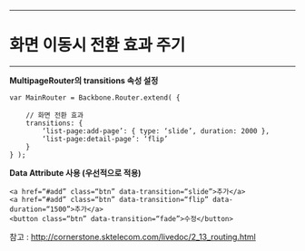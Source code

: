 <!--
{
	"id": "f6",
	"title": "예제 만들기 2",
	"group": 1,
	"order": 21
}
-->

-----------------------

# 화면 이동시 전환 효과 주기  #

-----------------------

**MultipageRouter의 transitions 속성 설정**

	var MainRouter = Backbone.Router.extend( {

		// 화면 전환 효과
		transitions: {
			‘list-page:add-page’: { type: ‘slide’, duration: 2000 },
			‘list-page:detail-page’: ‘flip’
		}
	} );

**Data Attribute 사용 (우선적으로 적용)**

	<a href=“#add” class=“btn” data-transition=“slide”>추가</a>
	<a href=“#add” class=“btn” data-transition=“flip” data-duration=“1500”>추가</a>
	<button class=“btn” data-transition=“fade”>수정</button>

참고 : <http://cornerstone.sktelecom.com/livedoc/2_13_routing.html>
